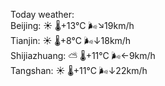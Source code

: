 Today weather:  
Beijing: ☀️   🌡️+13°C 🌬️↘19km/h  
Tianjin: ☀️   🌡️+8°C 🌬️↓18km/h  
Shijiazhuang: ⛅️  🌡️+11°C 🌬️←9km/h  
Tangshan: ☀️   🌡️+11°C 🌬️↓22km/h  

